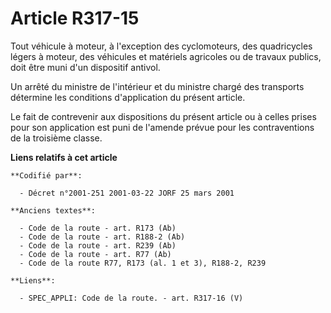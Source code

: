 # Article R317-15

Tout véhicule à moteur, à l'exception des cyclomoteurs, des quadricycles légers à moteur, des véhicules et matériels
agricoles ou de travaux publics, doit être muni d'un dispositif antivol.

Un arrêté du ministre de l'intérieur et du ministre chargé des transports détermine les conditions d'application du présent
article.

Le fait de contrevenir aux dispositions du présent article ou à celles prises pour son application est puni de l'amende
prévue pour les contraventions de la troisième classe.

**Liens relatifs à cet article**

	**Codifié par**:

	  - Décret n°2001-251 2001-03-22 JORF 25 mars 2001

	**Anciens textes**:

	  - Code de la route - art. R173 (Ab)
	  - Code de la route - art. R188-2 (Ab)
	  - Code de la route - art. R239 (Ab)
	  - Code de la route - art. R77 (Ab)
	  - Code de la route R77, R173 (al. 1 et 3), R188-2, R239

	**Liens**:

	  - SPEC_APPLI: Code de la route. - art. R317-16 (V)

